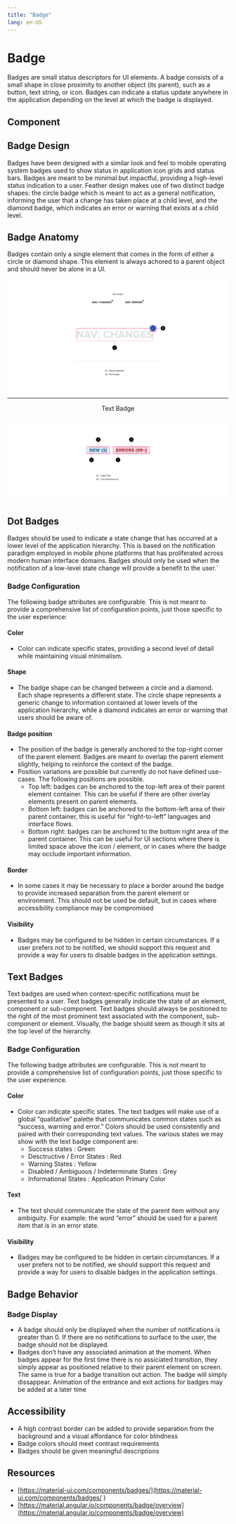 ```yaml
---
title: "Badge"
lang: en-US
---
```


# Badge

Badges are small status descriptors for UI elements. A badge consists of a small shape in close proximity to another object (its parent), such as a button, text string, or icon. Badges can indicate a status update anywhere in the application depending on the level at which the badge is displayed.

## Component

<ComponentCard component="FeatherBadge" package="Badge" />
<ComponentCard component="FeatherTextBadge" package="Badge" />


## Badge Design

Badges have been designed with a similar look and feel to mobile operating system badges used to show status in application icon grids and status bars. Badges are meant to be minimal but impactful, providing a high-level status indication to a user. Feather design makes use of two distinct badge shapes: the circle badge which is meant to act as a general notification, informing the user that a change has taken place at a child level, and the diamond badge, which indicates an error or warning that exists at a child level.

## Badge Anatomy

Badges contain only a single element that comes in the form of either a circle or diamond shape. This element is always achored to a parent object and should never be alone in a UI.

![Dot Badge Anatomy ](./Badges-v2-web-resources/image/Badges_-_Anatomy.png)

**********

<div style="text-align:center;">Text Badge</div>

![Text Badge Anatomy](./Badges-v2-web-resources/image/02-Anatomy.png)



## Dot Badges

Badges should be used to indicate a state change that has occurred at a lower level of the application hierarchy. This is based on the notification paradigm employed in mobile phone platforms that has proliferated across modern human interface domains. Badges should only be used when the notification of a low-level state change will provide a benefit to the user.\`

### Badge Configuration

The following badge attributes are configurable. This is not meant to provide a comprehensive list of configuration points, just those specific to the user experience:

#### Color

*   Color can indicate specific states, providing a second level of detail while maintaining visual minimalism.

#### Shape

*   The badge shape can be changed between a circle and a diamond. Each shape represents a different state. The circle shape represents a generic change to information contained at lower levels of the application hierarchy, while a diamond indicates an error or warning that users should be aware of.

#### Badge position

*   The position of the badge is generally anchored to the top-right corner of the parent element. Badges are meant to overlap the parent element slightly, helping to reinforce the context of the badge.
*   Position variations are possible but currently do not have defined use-cases. The following positions are possible.
    *   Top left: badges can be anchored to the top-left area of their parent element container. This can be useful if there are other overlay elements present on parent elements.
    *   Bottom left: badges can be anchored to the bottom-left area of their parent container, this is useful for “right-to-left” languages and interface flows.
    *   Bottom right: badges can be anchored to the bottom right area of the parent container. This can be useful for UI sections where there is limited space above the icon / element, or in cases where the badge may occlude important information.

#### Border

*   In some cases it may be necessary to place a border around the badge to provide increased separation from the parent element or environment. This should not be used be default, but in cases where accessibility compliance may be compromised

#### Visibility

*   Badges may be configured to be hidden in certain circumstances. If a user prefers not to be notified, we should support this request and provide a way for users to disable badges in the application settings.

## Text Badges

Text badges are used when context-specific notifications must be presented to a user. Text badges generally indicate the state of an element, component or sub-component. Text badges should always be positioned to the right of the most prominent text associated with the component, sub-component or element. Visually, the badge should seem as though it sits at the top level of the hierarchy.

### Badge Configuration

The following badge attributes are configurable. This is not meant to provide a comprehensive list of configuration points, just those specific to the user experience.

#### Color

*   Color can indicate specific states. The text badges will make use of a global “qualitative” palette that communicates common states such as “success, warning and error.” Colors should be used consistently and paired with their corresponding text values. The various states we may show with the text badge component are:
    *   Success states : Green
    *   Desctructive / Error States : Red
    *   Warning States : Yellow
    *   Disabled / Ambiguous / Indeterminate States : Grey
    *   Informational States : Application Primary Color

#### Text

*   The text should communicate the state of the parent item without any ambiguity. For example: the word “error” should be used for a parent item that is in an error state.

#### Visibility

*   Badges may be configured to be hidden in certain circumstances. If a user prefers not to be notified, we should support this request and provide a way for users to disable badges in the application settings.

## Badge Behavior

### Badge Display

*   A badge should only be displayed when the number of notifications is greater than 0. If there are no notifications to surface to the user, the badge should not be displayed.
*   Badges don’t have any associated animation at the moment. When badges appear for the first time there is no assiciated transition, they simply appear as positioned relative to their parent element on screen. The same is true for a badge transition out action. The badge will simply dissappear. Animation of the entrance and exit actions for badges may be added at a later time

## Accessibility

*   A high contrast border can be added to provide separation from the background and a visual affordance for color blindness
*   Badge colors should meet contrast requirements
*   Badges should be given meaningful descriptions

## Resources

*   [https://material-ui.com/components/badges/](https://material-ui.com/components/badges/ )
*   [https://material.angular.io/components/badge/overview](https://material.angular.io/components/badge/overview)
